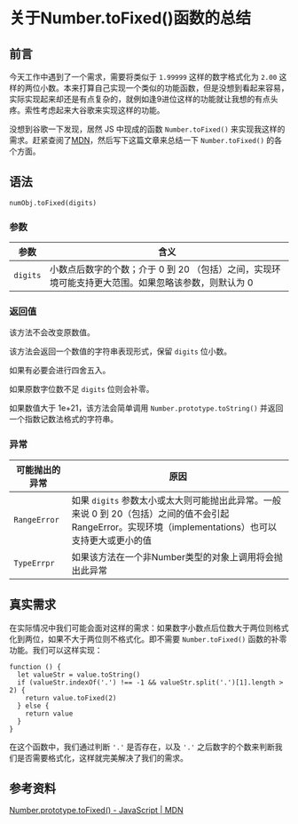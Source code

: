 # 关于Number.toFixed()函数的总结

## 前言

今天工作中遇到了一个需求，需要将类似于 `1.99999` 这样的数字格式化为 `2.00` 这样的两位小数。本来打算自己实现一个类似的功能函数，但是没想到看起来容易，实际实现起来却还是有点复杂的，就例如逢9进位这样的功能就让我想的有点头疼。索性考虑起来大谷歌来实现这样的功能。

没想到谷歌一下发现，居然 JS 中现成的函数 `Number.toFixed()` 来实现我这样的需求。赶紧查阅了[MDN](https://developer.mozilla.org/zh-CN/docs/Web/JavaScript/Reference/Global_Objects/Number/toFixed)，然后写下这篇文章来总结一下 `Number.toFixed()` 的各个方面。

## 语法

```
numObj.toFixed(digits)
```

### 参数

|参数|含义|
|--|--|
|`digits`|小数点后数字的个数；介于 0 到 20 （包括）之间，实现环境可能支持更大范围。如果忽略该参数，则默认为 0|

### 返回值

该方法不会改变原数值。

该方法会返回一个数值的字符串表现形式，保留 `digits` 位小数。

如果有必要会进行四舍五入。

如果原数字位数不足 `digits` 位则会补零。

如果数值大于 1e+21，该方法会简单调用 `Number.prototype.toString()` 并返回一个指数记数法格式的字符串。

### 异常

|可能抛出的异常|原因|
|--|--|
|`RangeError`|如果 `digits` 参数太小或太大则可能抛出此异常。一般来说 0 到 20（包括）之间的值不会引起 RangeError。实现环境（implementations）也可以支持更大或更小的值|
|`TypeErrpr`|如果该方法在一个非Number类型的对象上调用将会抛出此异常|

## 真实需求
在实际情况中我们可能会面对这样的需求：如果数字小数点后位数大于两位则格式化到两位，如果不大于两位则不格式化。即不需要 `Number.toFixed()` 函数的补零功能。我们可以这样实现：

```
function () {
  let valueStr = value.toString()
  if (valueStr.indexOf('.') !== -1 && valueStr.split('.')[1].length > 2) {
    return value.toFixed(2)
  } else {
    return value
  }  
}
```

在这个函数中，我们通过判断 `'.'` 是否存在，以及 `'.'` 之后数字的个数来判断我们是否需要格式化，这样就完美解决了我们的需求。

## 参考资料

[Number.prototype.toFixed() - JavaScript | MDN](https://developer.mozilla.org/zh-CN/docs/Web/JavaScript/Reference/Global_Objects/Number/toFixed)
